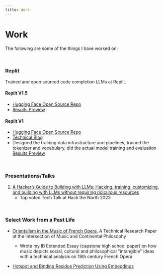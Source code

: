 ```yaml
---
title: Work
---
```


# Work

The following are some of the things I have worked on:

&nbsp;

### Replit
Trained and open sourced code completion LLMs at Replit.

#### Replit V1.5
- [Hugging Face Open Source Repo](https://huggingface.co/replit/replit-code-v1_5-3b)
- [Results Preview](https://x.com/amasad/status/1711513492635922822?s=20)


#### Replit V1
- [Hugging Face Open Source Repo](https://huggingface.co/replit/replit-code-v1-3b)
- [Technical Blog](https://blog.replit.com/llm-training)
- Designed the training data infrastructure and pipelines, trained the tokenizer and vocabulary, did the actual model training and evaluation
[Results Preview](https://x.com/swyx/status/1651020776689262592?s=20)


&nbsp;

### Presentations/Talks
1. [A Hacker’s Guide to Building with LLMs: Hacking, training, customizing, and building with LLMs without requiring ridiculous resources](https://docs.google.com/presentation/d/e/2PACX-1vTLjv-8VLKHhnD2yXx7jw9Zmf4qPbEdIbzeNUYUzPDZUerINe3j5PvRMVVDurpsgOYilkk6PXEVS1I6/pub?start=false&loop=false&delayms=3000)
    - Top voted Tech Talk at Hack the North 2023

&nbsp;

### Select Work from a Past Life

- [Orientalism in the Music of French Opera](https://drive.google.com/file/d/1crrPGjOr5IZAs2COe6bLNWP6SG26SzUG/view), A Technical Research Paper at the Intersection of Music and Continental Philosophy
    - Wrote my IB Extended Essay (capstone high school paper) on how music depicts social, cultural and philosophical "intangible" ideas with a technical analysis on 19th century French Opera

- [Hotspot and Binding Residue Prediction Using Embeddings](https://docs.google.com/presentation/d/1YsG27N8W5kLrhAgaKt80BJ5kp1ccqVLBZNUr29kC9Ko/edit?usp=sharing)





